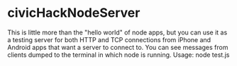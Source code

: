 civicHackNodeServer
===================
This is little more than the "hello world" of node apps, but you can use it as a testing server for both HTTP and TCP connections from iPhone and Android apps that want a server to connect to. You can see messages from clients dumped to the terminal in which node is running. Usage: node test.js 
